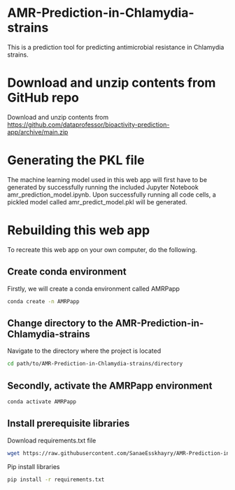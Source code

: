 # AMR-Prediction-in-Chlamydia-strains
This is a prediction tool for predicting antimicrobial resistance in Chlamydia strains.

# Download and unzip contents from GitHub repo
Download and unzip contents from https://github.com/dataprofessor/bioactivity-prediction-app/archive/main.zip

# Generating the PKL file
The machine learning model used in this web app will first have to be generated by successfully running the included Jupyter Notebook amr_prediction_model.ipynb. Upon successfully running all code cells, a pickled model called amr_predict_model.pkl will be generated.

# Rebuilding this web app
To recreate this web app on your own computer, do the following.
## Create conda environment
Firstly, we will create a conda environment called AMRPapp
```bash
conda create -n AMRPapp
```

## Change directory to the AMR-Prediction-in-Chlamydia-strains
Navigate to the directory where the project is located
```bash
cd path/to/AMR-Prediction-in-Chlamydia-strains/directory
```

## Secondly, activate the AMRPapp environment 
```bash
conda activate AMRPapp
```

## Install prerequisite libraries
Download requirements.txt file
```bash
wget https://raw.githubusercontent.com/SanaeEsskhayry/AMR-Prediction-in-Chlamydia-strains/master/requirements.txt
```
Pip install libraries
```bash
pip install -r requirements.txt
```



